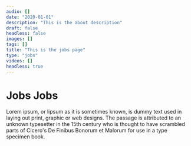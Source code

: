 ```yaml
---
audio: []
date: "2020-01-01"
description: "This is the about description"
draft: false
headless: false
images: []
tags: []
title: "This is the jobs page"
type: "jobs"
videos: []
headless: true
---
```


# Jobs Jobs

Lorem ipsum, or lipsum as it is sometimes known, is dummy text used in laying out print, graphic or web designs. The passage is attributed to an unknown typesetter in the 15th century who is thought to have scrambled parts of Cicero's De Finibus Bonorum et Malorum for use in a type specimen book.
